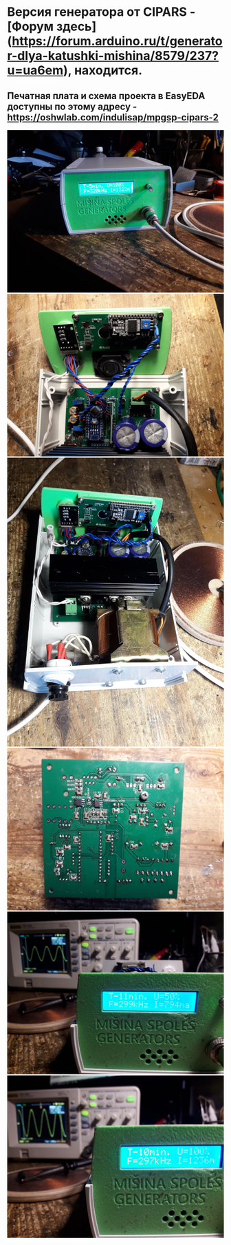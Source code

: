 # Версия генератора от CIPARS - [Форум здесь] (https://forum.arduino.ru/t/generator-dlya-katushki-mishina/8579/237?u=ua6em), находится.

## Печатная плата и схема проекта в EasyEDA доступны по этому адресу - https://oshwlab.com/indulisap/mpgsp-cipars-2
![](20240225_162744.jpg?raw=true)
![](20240225_162934.jpg?raw=true)
![](20240225_163111.jpg?raw=true)
![](20240225_163145.jpg?raw=true)
![](20240225_175301.jpg?raw=true)
![](20240225_175326.jpg?raw=true)
